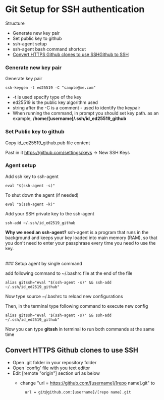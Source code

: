 # Git Setup for SSH authentication

Structure
- Generate new key pair
- Set public key to github
- ssh-agent setup
- ssh-agent bash command shortcut
- [Convert HTTPS Github clones to use SSHGithub to SSH](#git_to_ssh)


### Generate new key pair

Generate key pair

    ssh-keygen -t ed25519 -C "sample@me.com"

- -t is used specify type of the key
- ed25519 is the public key algorithm used
- string after the -C is a comment - used to identify the keypair
- When running the command, in prompt you should set key path. 
as an example, **/home/[username]/.ssh/id_ed25519_github**


### Set Public key to github

Copy id_ed25519_github.pub file content

Past in it https://github.com/settings/keys -> New SSH Keys
<br>

### Agent setup

Add ssh key to ssh-agent

    eval "$(ssh-agent -s)"

To shut down the agent (if needed)

    eval "$(ssh-agent -k)"


Add your SSH private key to the ssh-agent

    ssh-add ~/.ssh/id_ed2519_github


**Why we need an ssh-agent?**
ssh-agent is a program that runs in the background and keeps your key loaded into main memory (RAM), so that you don't need to enter your passphrase every time you need to use the key. 

<br>
### Setup agent by single command

add following command to ~/.bashrc file at the end of the file

    alias gitssh="eval "$(ssh-agent -s)" && ssh-add ~/.ssh/id_ed2519_github"

Now type source ~/.bashrc to reload new configurations

Then, in the terminal type following command to execute new config

    alias gitssh="eval '$(ssh-agent -s)' && ssh-add ~/.ssh/id_ed2519_github"

Now you can type **gitssh** in terminal to run both commands at the same time



## <a name="git_to_ssh"></a> Convert HTTPS Github clones to use SSH

- Open .git folder in your repository folder
- Open 'config' file with you text editor
- Edit [remote "origin"] section url as below
    - change "url = https://github.com/[username]/[repo name].git" to

            url = git@github.com:[username]/[repo name].git

